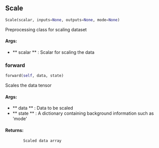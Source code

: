 ## Scale
```python
Scale(scalar, inputs=None, outputs=None, mode=None)
```
Preprocessing class for scaling dataset

#### Args:

* ** scalar ** :  Scalar for scaling the data

### forward
```python
forward(self, data, state)
```
Scales the data tensor

#### Args:

* ** data ** :  Data to be scaled
* ** state ** :  A dictionary containing background information such as 'mode'

#### Returns:
            Scaled data array        